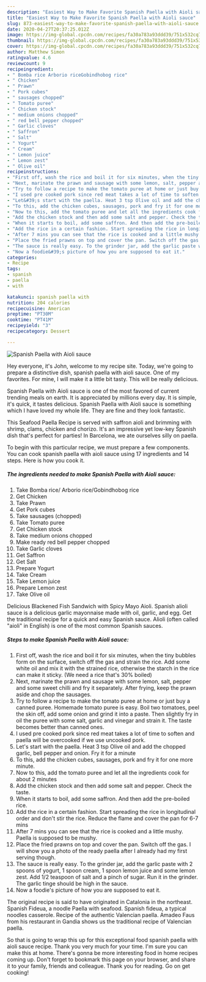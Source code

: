 ```yaml
---
description: "Easiest Way to Make Favorite Spanish Paella with Aioli sauce"
title: "Easiest Way to Make Favorite Spanish Paella with Aioli sauce"
slug: 873-easiest-way-to-make-favorite-spanish-paella-with-aioli-sauce
date: 2020-04-27T20:37:25.012Z
image: https://img-global.cpcdn.com/recipes/fa30a783a93ddd39/751x532cq70/spanish-paella-with-aioli-sauce-recipe-main-photo.jpg
thumbnail: https://img-global.cpcdn.com/recipes/fa30a783a93ddd39/751x532cq70/spanish-paella-with-aioli-sauce-recipe-main-photo.jpg
cover: https://img-global.cpcdn.com/recipes/fa30a783a93ddd39/751x532cq70/spanish-paella-with-aioli-sauce-recipe-main-photo.jpg
author: Matthew Simon
ratingvalue: 4.6
reviewcount: 9
recipeingredient:
- " Bomba rice Arborio riceGobindhobog rice"
- " Chicken"
- " Prawn"
- " Pork cubes"
- " sausages chopped"
- " Tomato puree"
- " Chicken stock"
- " medium onions chopped"
- " red bell pepper chopped"
- " Garlic cloves"
- " Saffron"
- " Salt"
- " Yogurt"
- " Cream"
- " Lemon juice"
- " Lemon zest"
- " Olive oil"
recipeinstructions:
- "First off, wash the rice and boil it for six minutes, when the tiny bubbles form on the surface, switch off the gas and strain the rice. Add some white oil and mix it with the strained rice, otherwise the starch in the rice can make it sticky. (We need a rice that&#39;s 30% boiled)"
- "Next, marinate the prawn and sausage with some lemon, salt, pepper and some sweet chilli and fry it separately. After frying, keep the prawn aside and chop the sausages."
- "Try to follow a recipe to make the tomato puree at home or just buy a canned puree. Homemade tomato puree is easy. Boil two tomatoes, peel the skin off, add some onion and grind it into a paste. Then slightly fry in oil the puree with some salt, garlic and vinegar and strain it. The taste becomes better than canned ones."
- "I used pre cooked pork since red meat takes a lot of time to soften and paella will be overcooked if we use uncooked pork."
- "Let&#39;s start with the paella. Heat 3 tsp Olive oil and add the chopped garlic, bell pepper and onion. Fry it for a minute"
- "To this, add the chicken cubes, sausages, pork and fry it for one more minute."
- "Now to this, add the tomato puree and let all the ingredients cook for about 2 minutes"
- "Add the chicken stock and then add some salt and pepper. Check the taste."
- "When it starts to boil, add some saffron. And then add the pre-boiled rice."
- "Add the rice in a certain fashion. Start spreading the rice in longitudinal order and don&#39;t stir the rice. Reduce the flame and cover the pan for 6-7 mins"
- "After 7 mins you can see that the rice is cooked and a little mushy. Paella is supposed to be mushy."
- "Place the fried prawns on top and cover the pan. Switch off the gas. I will show you a photo of the ready paella after I already had my first serving though."
- "The sauce is really easy. To the grinder jar, add the garlic paste with 2 spoons of yogurt, 1 spoon cream, 1 spoon lemon juice and some lemon zest. Add 1/2 teaspoon of salt and a pinch of sugar. Run it in the grinder. The garlic tinge should be high in the sauce."
- "Now a foodie&#39;s picture of how you are supposed to eat it."
categories:
- Recipe
tags:
- spanish
- paella
- with

katakunci: spanish paella with 
nutrition: 204 calories
recipecuisine: American
preptime: "PT30M"
cooktime: "PT41M"
recipeyield: "3"
recipecategory: Dessert

---
```



![Spanish Paella with Aioli sauce](https://img-global.cpcdn.com/recipes/fa30a783a93ddd39/751x532cq70/spanish-paella-with-aioli-sauce-recipe-main-photo.jpg)

Hey everyone, it's John, welcome to my recipe site. Today, we're going to prepare a distinctive dish, spanish paella with aioli sauce. One of my favorites. For mine, I will make it a little bit tasty. This will be really delicious.

Spanish Paella with Aioli sauce is one of the most favored of current trending meals on earth. It is appreciated by millions every day. It is simple, it's quick, it tastes delicious. Spanish Paella with Aioli sauce is something which I have loved my whole life. They are fine and they look fantastic.

This Seafood Paella Recipe is served with saffron aioli and brimming with shrimp, clams, chicken and chorizo. It&#39;s an impressive yet low-key Spanish dish that&#39;s perfect for parties! In Barcelona, we ate ourselves silly on paella.


To begin with this particular recipe, we must prepare a few components. You can cook spanish paella with aioli sauce using 17 ingredients and 14 steps. Here is how you cook it.

<!--inarticleads1-->

##### The ingredients needed to make Spanish Paella with Aioli sauce:

1. Take  Bomba rice/ Arborio rice/Gobindhobog rice
1. Get  Chicken
1. Take  Prawn
1. Get  Pork cubes
1. Take  sausages (chopped)
1. Take  Tomato puree
1. Get  Chicken stock
1. Take  medium onions chopped
1. Make ready  red bell pepper chopped
1. Take  Garlic cloves
1. Get  Saffron
1. Get  Salt
1. Prepare  Yogurt
1. Take  Cream
1. Take  Lemon juice
1. Prepare  Lemon zest
1. Take  Olive oil


Delicious Blackened Fish Sandwich with Spicy Mayo Aioli. Spanish alioli sauce is a delicious garlic mayonnaise made with oil, garlic, and egg. Get the traditional recipe for a quick and easy Spanish sauce. Alioli (often called &#34;aioli&#34; in English) is one of the most common Spanish sauces. 

<!--inarticleads2-->

##### Steps to make Spanish Paella with Aioli sauce:

1. First off, wash the rice and boil it for six minutes, when the tiny bubbles form on the surface, switch off the gas and strain the rice. Add some white oil and mix it with the strained rice, otherwise the starch in the rice can make it sticky. (We need a rice that&#39;s 30% boiled)
1. Next, marinate the prawn and sausage with some lemon, salt, pepper and some sweet chilli and fry it separately. After frying, keep the prawn aside and chop the sausages.
1. Try to follow a recipe to make the tomato puree at home or just buy a canned puree. Homemade tomato puree is easy. Boil two tomatoes, peel the skin off, add some onion and grind it into a paste. Then slightly fry in oil the puree with some salt, garlic and vinegar and strain it. The taste becomes better than canned ones.
1. I used pre cooked pork since red meat takes a lot of time to soften and paella will be overcooked if we use uncooked pork.
1. Let&#39;s start with the paella. Heat 3 tsp Olive oil and add the chopped garlic, bell pepper and onion. Fry it for a minute
1. To this, add the chicken cubes, sausages, pork and fry it for one more minute.
1. Now to this, add the tomato puree and let all the ingredients cook for about 2 minutes
1. Add the chicken stock and then add some salt and pepper. Check the taste.
1. When it starts to boil, add some saffron. And then add the pre-boiled rice.
1. Add the rice in a certain fashion. Start spreading the rice in longitudinal order and don&#39;t stir the rice. Reduce the flame and cover the pan for 6-7 mins
1. After 7 mins you can see that the rice is cooked and a little mushy. Paella is supposed to be mushy.
1. Place the fried prawns on top and cover the pan. Switch off the gas. I will show you a photo of the ready paella after I already had my first serving though.
1. The sauce is really easy. To the grinder jar, add the garlic paste with 2 spoons of yogurt, 1 spoon cream, 1 spoon lemon juice and some lemon zest. Add 1/2 teaspoon of salt and a pinch of sugar. Run it in the grinder. The garlic tinge should be high in the sauce.
1. Now a foodie&#39;s picture of how you are supposed to eat it.


The original recipe is said to have originated in Catalonia in the northeast. Spanish Fideua, a noodle Paella with seafood. Spanish fideua, a typical noodles casserole. Recipe of the authentic Valencian paella. Amadeo Faus from his restaurant in Gandia shows us the traditional recipe of Valencian paella. 

So that is going to wrap this up for this exceptional food spanish paella with aioli sauce recipe. Thank you very much for your time. I'm sure you can make this at home. There's gonna be more interesting food in home recipes coming up. Don't forget to bookmark this page on your browser, and share it to your family, friends and colleague. Thank you for reading. Go on get cooking!
